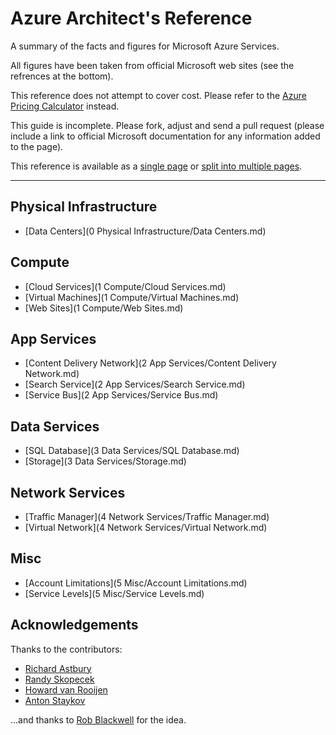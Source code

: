# Azure Architect's Reference

A summary of the facts and figures for Microsoft Azure Services.

All figures have been taken from official Microsoft web sites (see the refrences at the bottom).

This reference does not attempt to cover cost. Please refer to the [Azure Pricing Calculator](http://www.windowsazure.com/en-us/pricing/calculator/?scenario=full) instead.

This guide is incomplete. Please fork, adjust and send a pull request (please include a link to official Microsoft documentation for any information added to the page).

This reference is available as a [single page](singlepage.md) or [split into multiple pages](readme.md).

---


## Physical Infrastructure

 * [Data Centers](0 Physical Infrastructure/Data Centers.md)

## Compute

 * [Cloud Services](1 Compute/Cloud Services.md)
 * [Virtual Machines](1 Compute/Virtual Machines.md)
 * [Web Sites](1 Compute/Web Sites.md)

## App Services

 * [Content Delivery Network](2 App Services/Content Delivery Network.md)
 * [Search Service](2 App Services/Search Service.md)
 * [Service Bus](2 App Services/Service Bus.md)

## Data Services

 * [SQL Database](3 Data Services/SQL Database.md)
 * [Storage](3 Data Services/Storage.md)

## Network Services

 * [Traffic Manager](4 Network Services/Traffic Manager.md)
 * [Virtual Network](4 Network Services/Virtual Network.md)

## Misc

 * [Account Limitations](5 Misc/Account Limitations.md)
 * [Service Levels](5 Misc/Service Levels.md)


## Acknowledgements

Thanks to the contributors:

* [Richard Astbury](https://github.com/rskopecek)
* [Randy Skopecek](https://github.com/rskopecek)
* [Howard van Rooijen](https://github.com/HowardvanRooijen)
* [Anton Staykov](https://github.com/astaykov)

...and thanks to [Rob Blackwell](https://github.com/RobBlackwell) for the idea.


